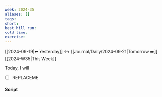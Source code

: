 ```yaml
---
week: 2024-35
aliases: []
tags: 
short: 
best hill run: 
cold time: 
exercise:
---
```


[[2024-09-19|⬅️ Yesterday]] ↔️ [[Journal/Daily/2024-09-21|Tomorrow ➡️]]
[[2024-W35|This Week]]

Today, I will

- [ ] REPLACEME   

#### Script


